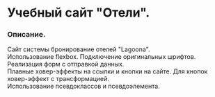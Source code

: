# Учебный сайт "Отели".
### Описание.
Сайт системы бронирование отелей "Lagoona".  
Использование flexbox. Подключение оригинальных шрифтов. Реализация форм с отправкой данных.  
Плавные ховер-эффекты на ссылки и кнопки на сайте. Для кнопок ховер-эффект с трансформацией.  
Использование псевдоклассов и псевдоэлемента.
